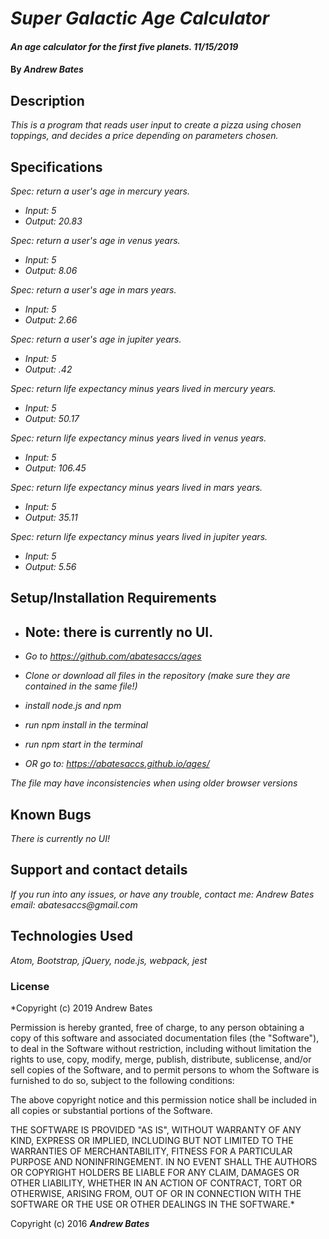 # _Super Galactic Age Calculator_

#### _An age calculator for the first five planets. 11/15/2019_

#### By _**Andrew Bates**_

## Description

_This is a program that reads user input to create a pizza using chosen toppings, and decides a price depending on parameters chosen._

## Specifications

_Spec: return a user's age in mercury years._
  * _Input: 5_
  * _Output: 20.83_

_Spec: return a user's age in venus years._
  * _Input: 5_
  * _Output: 8.06_

_Spec: return a user's age in mars years._
  * _Input: 5_
  * _Output: 2.66_

_Spec: return a user's age in jupiter years._
  * _Input: 5_
  * _Output: .42_

_Spec: return life expectancy minus years lived in mercury years._
  * _Input: 5_
  * _Output: 50.17_

_Spec: return life expectancy minus years lived in venus years._
* _Input: 5_
* _Output: 106.45_

_Spec: return life expectancy minus years lived in mars years._
  * _Input: 5_
  * _Output: 35.11_

_Spec: return life expectancy minus years lived in jupiter years._
  * _Input: 5_
  * _Output: 5.56_

## Setup/Installation Requirements

* ## Note: there is currently no UI.

* _Go to https://github.com/abatesaccs/ages_
* _Clone or download all files in the repository (make sure they are contained in the same file!)_
* _install node.js and npm_
* _run npm install in the terminal_
* _run npm start in the terminal_

* _OR go to: https://abatesaccs.github.io/ages/_

_The file may have inconsistencies when using older browser versions_

## Known Bugs

_There is currently no UI!_

## Support and contact details

_If you run into any issues, or have any trouble, contact me:
 Andrew Bates
 email: abatesaccs@gmail.com_

## Technologies Used

_Atom, Bootstrap, jQuery, node.js, webpack, jest_

### License

*Copyright (c) 2019 Andrew Bates

Permission is hereby granted, free of charge, to any person obtaining a copy
of this software and associated documentation files (the "Software"), to deal
in the Software without restriction, including without limitation the rights
to use, copy, modify, merge, publish, distribute, sublicense, and/or sell
copies of the Software, and to permit persons to whom the Software is
furnished to do so, subject to the following conditions:

The above copyright notice and this permission notice shall be included in all
copies or substantial portions of the Software.

THE SOFTWARE IS PROVIDED "AS IS", WITHOUT WARRANTY OF ANY KIND, EXPRESS OR
IMPLIED, INCLUDING BUT NOT LIMITED TO THE WARRANTIES OF MERCHANTABILITY,
FITNESS FOR A PARTICULAR PURPOSE AND NONINFRINGEMENT. IN NO EVENT SHALL THE
AUTHORS OR COPYRIGHT HOLDERS BE LIABLE FOR ANY CLAIM, DAMAGES OR OTHER
LIABILITY, WHETHER IN AN ACTION OF CONTRACT, TORT OR OTHERWISE, ARISING FROM,
OUT OF OR IN CONNECTION WITH THE SOFTWARE OR THE USE OR OTHER DEALINGS IN THE
SOFTWARE.*

Copyright (c) 2016 **_Andrew Bates_**